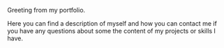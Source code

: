 Greeting from my portfolio.

Here you can find a description of myself and how you can contact me if you have any questions about some the content of my projects or skills I have.
